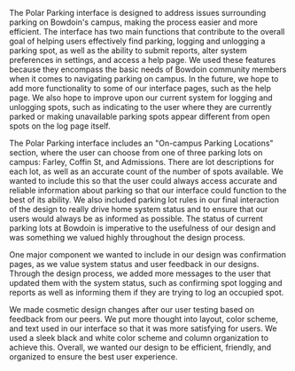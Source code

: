 
The Polar Parking interface is designed to address issues surrounding parking on Bowdoin's campus, making the process easier and more efficient. The interface has two main functions that contribute to the overall goal of helping users effectively find parking, logging and unlogging a parking spot, as well as the ability to submit reports, alter system preferences in settings, and access a help page. We used these features because they encompass the basic needs of Bowdoin community members when it comes to navigating parking on campus. In the future, we hope to add more functionality to some of our interface pages, such as the help page. We also hope to improve upon our current system for logging and unlogging spots, such as indicating to the user where they are currently parked or making unavailable parking spots appear different from open spots on the log page itself.

The Polar Parking interface includes an "On-campus Parking Locations" section, where the user can choose from one of three parking lots on campus: Farley, Coffin St, and Admissions. There are lot descriptions for each lot, as well as an accurate count of the number of spots available. We wanted to include this so that the user could always access accurate and reliable information about parking so that our interface could function to the best of its ability. We also included parking lot rules in our final interaction of the design to really drive home system status and to ensure that our users would always be as informed as possible. The status of current parking lots at Bowdoin is imperative to the usefulness of our design and was something we valued highly throughout the design process.

One major component we wanted to include in our design was confirmation pages, as we value system status and user feedback in our designs. Through the design process, we added more messages to the user that updated them with the system status, such as confirming spot logging and reports as well as informing them if they are trying to log an occupied spot. 

We made cosmetic design changes after our user testing based on feedback from our peers. We put more thought into layout, color scheme, and text used in our interface so that it was more satisfying for users. We used a sleek black and white color scheme and column organization to achieve this. Overall, we wanted our design to be efficient, friendly, and organized to ensure the best user experience.